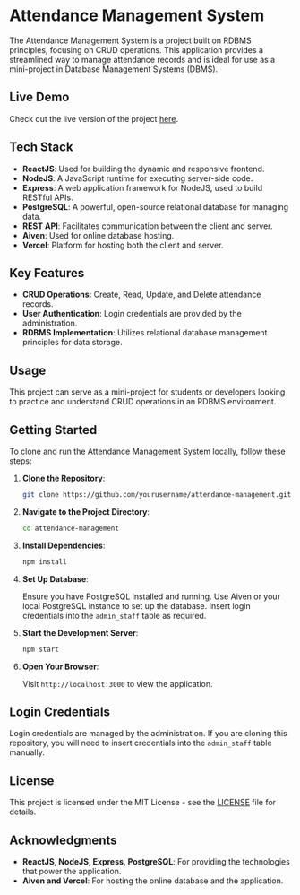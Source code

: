 # Attendance Management System

The Attendance Management System is a project built on RDBMS principles, focusing on CRUD operations. This application provides a streamlined way to manage attendance records and is ideal for use as a mini-project in Database Management Systems (DBMS).

## Live Demo

Check out the live version of the project [here](https://my-attendence.vercel.app/).

## Tech Stack

- **ReactJS**: Used for building the dynamic and responsive frontend.
- **NodeJS**: A JavaScript runtime for executing server-side code.
- **Express**: A web application framework for NodeJS, used to build RESTful APIs.
- **PostgreSQL**: A powerful, open-source relational database for managing data.
- **REST API**: Facilitates communication between the client and server.
- **Aiven**: Used for online database hosting.
- **Vercel**: Platform for hosting both the client and server.

## Key Features

- **CRUD Operations**: Create, Read, Update, and Delete attendance records.
- **User Authentication**: Login credentials are provided by the administration.
- **RDBMS Implementation**: Utilizes relational database management principles for data storage.

## Usage

This project can serve as a mini-project for students or developers looking to practice and understand CRUD operations in an RDBMS environment.

## Getting Started

To clone and run the Attendance Management System locally, follow these steps:

1. **Clone the Repository**:

    ```bash
    git clone https://github.com/yourusername/attendance-management.git
    ```

2. **Navigate to the Project Directory**:

    ```bash
    cd attendance-management
    ```

3. **Install Dependencies**:

    ```bash
    npm install
    ```

4. **Set Up Database**:

    Ensure you have PostgreSQL installed and running. Use Aiven or your local PostgreSQL instance to set up the database. Insert login credentials into the `admin_staff` table as required.

5. **Start the Development Server**:

    ```bash
    npm start
    ```

6. **Open Your Browser**:

    Visit `http://localhost:3000` to view the application.

## Login Credentials

Login credentials are managed by the administration. If you are cloning this repository, you will need to insert credentials into the `admin_staff` table manually.

## License

This project is licensed under the MIT License - see the [LICENSE](LICENSE) file for details.

## Acknowledgments

- **ReactJS, NodeJS, Express, PostgreSQL**: For providing the technologies that power the application.
- **Aiven and Vercel**: For hosting the online database and the application.

